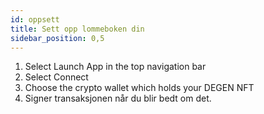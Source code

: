 ```yaml
---
id: oppsett
title: Sett opp lommeboken din
sidebar_position: 0,5
---
```


1. Select Launch App in the top navigation bar
2. Select Connect
3. Choose the crypto wallet which holds your DEGEN NFT
4. Signer transaksjonen når du blir bedt om det.
